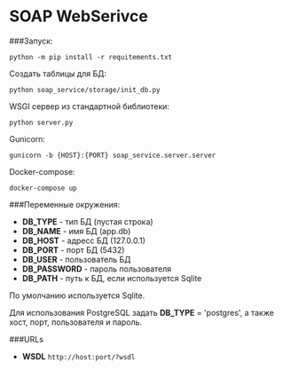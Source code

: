 # SOAP WebSerivce
###Запуск:

``python -m pip install -r requitements.txt``

Создать таблицы для БД:

``python soap_service/storage/init_db.py``

WSGI сервер из стандартной библиотеки:

``python server.py``

Gunicorn:

``gunicorn -b {HOST}:{PORT} soap_service.server.server``

Docker-compose:

``docker-compose up``

###Переменные окружения:
* **DB_TYPE** - тип БД (пустая строка)
* **DB_NAME** - имя БД (app.db)
* **DB_HOST** - адресс БД (127.0.0.1)
* **DB_PORT** - порт БД (5432)
* **DB_USER** - пользователь БД
* **DB_PASSWORD** - пароль пользователя
* **DB_PATH** - путь к БД, если используется Sqlite

По умолчанию используется Sqlite.

Для использования PostgreSQL задать **DB_TYPE** = 'postgres', а также хост, порт, пользователя и пароль.

###URLs

* **WSDL** ``http://host:port/?wsdl``